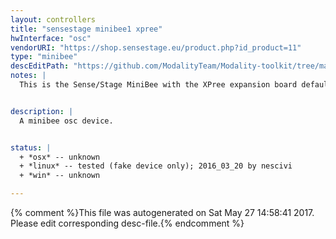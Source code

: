 ```yaml
---
layout: controllers
title: "sensestage minibee1 xpree"
hwInterface: "osc"
vendorURI: "https://shop.sensestage.eu/product.php?id_product=11"
type: "minibee"
descEditPath: "https://github.com/ModalityTeam/Modality-toolkit/tree/master/Modality/MKtlDescriptions//sensestage-minibee1-xpree.desc.scd"
notes: |
  This is the Sense/Stage MiniBee with the XPree expansion board default configuration (3)


description: |
  A minibee osc device.


status: |
  + *osx* -- unknown
  + *linux* -- tested (fake device only); 2016_03_20 by nescivi
  + *win* -- unknown

---
```

{% comment %}This file was autogenerated on Sat May 27 14:58:41 2017. Please edit corresponding desc-file.{% endcomment %}